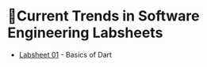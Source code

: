 # 🔖Current Trends in Software Engineering Labsheets
* [Labsheet 01](https://github.com/Dulyaaa/CTSE_Labs/tree/main/Labsheet%2001) - Basics of Dart
